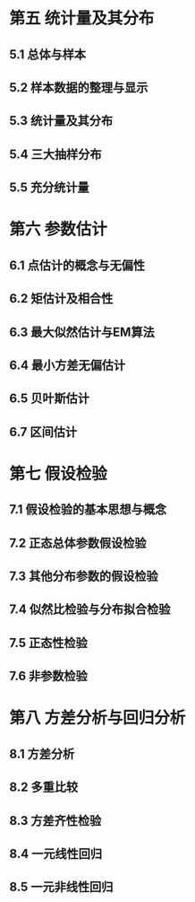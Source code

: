 
# 第五 统计量及其分布
## 5.1 总体与样本
## 5.2 样本数据的整理与显示
## 5.3 统计量及其分布
## 5.4 三大抽样分布
## 5.5 充分统计量

# 第六 参数估计
## 6.1 点估计的概念与无偏性
## 6.2 矩估计及相合性
## 6.3 最大似然估计与EM算法
## 6.4 最小方差无偏估计
## 6.5 贝叶斯估计
## 6.7 区间估计

# 第七 假设检验
## 7.1 假设检验的基本思想与概念
## 7.2 正态总体参数假设检验
## 7.3 其他分布参数的假设检验
## 7.4 似然比检验与分布拟合检验
## 7.5 正态性检验
## 7.6 非参数检验

# 第八 方差分析与回归分析
## 8.1 方差分析
## 8.2 多重比较
## 8.3 方差齐性检验
## 8.4 一元线性回归
## 8.5 一元非线性回归